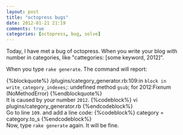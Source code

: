```yaml
---
layout: post
title: "octopress bugs"
date: 2012-01-21 21:19
comments: true
categories: [octopress, bug, solve] 
---
```

<meta name="Keywords" content="octopress,bug,solve"/>
<meta name="Description" content="The page will show many octopress bugs. And tell you how to solve it."> 

Today, I have met a bug of octopress. When you write your blog with number in categories, like "cattegories: [some keyword, 2012]".

When you type  `rake generate`. The command will report:    

{%blockquote%}
/plugins/category_generator.rb:109:in `block in write_category_indexes`;: undefined method `gsub`; for 2012:Fixnum (NoMethodError)
{%endblockquote%}   
It is caused by your number `2012`.
{%codeblock%}
vi plugins/category_generator.rb
{%endcodeblock%}   
Go to line `109`. and add a line code:
{%codeblock%}
category = category.to_s
{%endcodeblock%}  
Now, type `rake generate` again. It will be fine.
